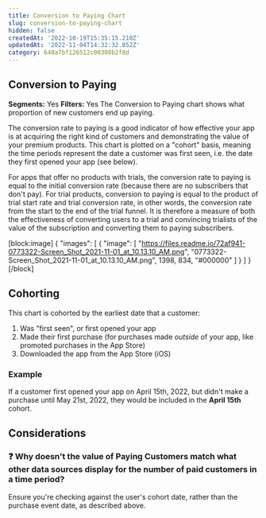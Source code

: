 ```yaml
---
title: Conversion to Paying Chart
slug: conversion-to-paying-chart
hidden: false
createdAt: '2022-10-19T15:35:15.210Z'
updatedAt: '2022-11-04T14:32:32.852Z'
category: 640a7bf126512c00308b2f8d
---
```

## Conversion to Paying
**Segments:** Yes
**Filters:** Yes
The Conversion to Paying chart shows what proportion of new customers end up paying.

The conversion rate to paying is a good indicator of how effective your app is at acquiring the right kind of customers and demonstrating the value of your premium products. This chart is plotted on a "cohort" basis, meaning the time periods represent the date a customer was first seen, i.e. the date they first opened your app (see below).

For apps that offer no products with trials, the conversion rate to paying is equal to the initial conversion rate (because there are no subscribers that don't pay). For trial products, conversion to paying is equal to the product of trial start rate and trial conversion rate, in other words, the conversion rate from the start to the end of the trial funnel. It is therefore a measure of both the effectiveness of converting users to a trial and convincing trialists of the value of the subscription and converting them to paying subscribers. 

[block:image]
{
  "images": [
    {
      "image": [
        "https://files.readme.io/72af941-0773322-Screen_Shot_2021-11-01_at_10.13.10_AM.png",
        "0773322-Screen_Shot_2021-11-01_at_10.13.10_AM.png",
        1398,
        834,
        "#000000"
      ]
    }
  ]
}
[/block]
## Cohorting

This chart is cohorted by the earliest date that a customer:

1. Was "first seen", or first opened your app
2. Made their first purchase (for purchases made _outside_ of your app, like promoted purchases in the App Store)
3. Downloaded the app from the App Store (iOS)

### Example

If a customer first opened your app on April 15th, 2022, but didn't make a purchase until May 21st, 2022, they would be included in the **April 15th** cohort.

## Considerations

### ❓ Why doesn't the value of Paying Customers match what other data sources display for the number of paid customers in a time period?

Ensure you're checking against the user's cohort date, rather than the purchase event date, as described above.